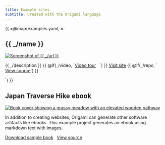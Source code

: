 ```yaml
---
title: Example sites
subtitle: Created with the Origami language
---
```


{{
=@map(examples.yaml, =`

<h2>{{ _/name }}</h2>
<a href="{{ _/url }}">
  <img class="screenshot" src="/assets/screenshots/{{ @key }}.png" alt="Screenshot of {{ _/url }}">
</a>
<p>
{{ _/description }}
{{ @if(_/video, `<a href="{{ _/video }}">Video tour</a> &nbsp; `) }}
<a href="{{ _/url }}">Visit site</a>
{{ @if(_/repo, ` &nbsp; <a href="{{ _/repo }}">View source</a>`) }}
</p>
`)
}}

<h2>Japan Traverse Hike ebook</h2>
<a href="https://github.com/WebOrigami/ebook-sample">
  <img class="screenshot" src="/assets/misc/ebookCover.jpg" alt="Book cover showing a grassy meadow with an elevated wooden pathway">
</a>

In addition to creating websites, Origami can generate other software artifacts like ebooks. This example project generates an ebook using markdown text with images.

<a href="https://github.com/WebOrigami/ebook-sample/raw/main/japan-hike.epub">Download sample book</a>
&nbsp; <a href="https://github.com/WebOrigami/ebook-sample">View source</a>
